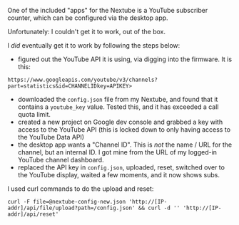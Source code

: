 One of the included "apps" for the Nextube is a YouTube subscriber counter, which can be configured via the desktop app.

Unfortunately: I couldn't get it to work, out of the box.

I *did* eventually get it to work by following the steps below:

- figured out the YouTube API it is using, via digging into the firmware. It is this:

`https://www.googleapis.com/youtube/v3/channels?part=statistics&id=CHANNELIDkey=APIKEY>`

- downloaded the `config.json` file from my Nextube, and found that it contains a `youtube_key` value. Tested this, and it has exceeded a call quota limit.
- created a new project on Google dev console and grabbed a key with access to the YouTube API (this is locked down to only having access to the YouTube Data API)
- the desktop app wants a "Channel ID". This is *not* the name / URL for the channel, but an internal ID. I got mine from the URL of my logged-in YouTube channel dashboard.
- replaced the API key in `config.json`, uploaded, reset, switched over to the YouTube display, waited a few moments, and it now shows subs.

I used curl commands to do the upload and reset:

```shell
curl -F file=@nextube-config-new.json 'http://[IP-addr]/api/file/upload?path=/config.json' && curl -d '' 'http://[IP-addr]/api/reset'
```
